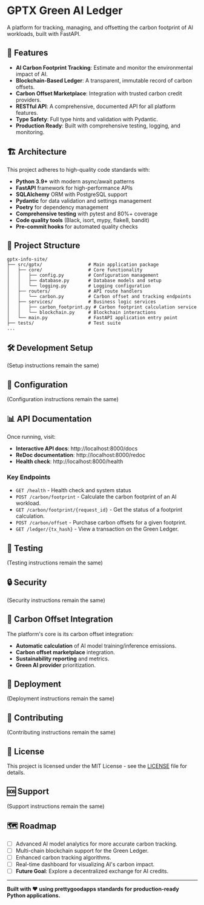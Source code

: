 # GPTX Green AI Ledger

A platform for tracking, managing, and offsetting the carbon footprint of AI workloads, built with FastAPI.

## 🚀 Features

- **AI Carbon Footprint Tracking**: Estimate and monitor the environmental impact of AI.
- **Blockchain-Based Ledger**: A transparent, immutable record of carbon offsets.
- **Carbon Offset Marketplace**: Integration with trusted carbon credit providers.
- **RESTful API**: A comprehensive, documented API for all platform features.
- **Type Safety**: Full type hints and validation with Pydantic.
- **Production Ready**: Built with comprehensive testing, logging, and monitoring.

## 🏗️ Architecture

This project adheres to high-quality code standards with:

- **Python 3.9+** with modern async/await patterns
- **FastAPI** framework for high-performance APIs
- **SQLAlchemy** ORM with PostgreSQL support
- **Pydantic** for data validation and settings management
- **Poetry** for dependency management
- **Comprehensive testing** with pytest and 80%+ coverage
- **Code quality tools** (Black, isort, mypy, flake8, bandit)
- **Pre-commit hooks** for automated quality checks

## 📁 Project Structure

```
gptx-info-site/
├── src/gptx/                 # Main application package
│   ├── core/                 # Core functionality
│   │   ├── config.py         # Configuration management
│   │   ├── database.py       # Database models and setup
│   │   └── logging.py        # Logging configuration
│   ├── routers/              # API route handlers
│   │   └── carbon.py         # Carbon offset and tracking endpoints
│   ├── services/             # Business logic services
│   │   ├── carbon_footprint.py # Carbon footprint calculation service
│   │   └── blockchain.py     # Blockchain interactions
│   └── main.py               # FastAPI application entry point
├── tests/                    # Test suite
...
```

## 🛠️ Development Setup

(Setup instructions remain the same)

## 🔧 Configuration

(Configuration instructions remain the same)

## 📊 API Documentation

Once running, visit:
- **Interactive API docs**: http://localhost:8000/docs
- **ReDoc documentation**: http://localhost:8000/redoc
- **Health check**: http://localhost:8000/health

### Key Endpoints

- `GET /health` - Health check and system status
- `POST /carbon/footprint` - Calculate the carbon footprint of an AI workload.
- `GET /carbon/footprint/{request_id}` - Get the status of a footprint calculation.
- `POST /carbon/offset` - Purchase carbon offsets for a given footprint.
- `GET /ledger/{tx_hash}` - View a transaction on the Green Ledger.

## 🧪 Testing

(Testing instructions remain the same)

## 🔒 Security

(Security instructions remain the same)

## 🌱 Carbon Offset Integration

The platform's core is its carbon offset integration:

- **Automatic calculation** of AI model training/inference emissions.
- **Carbon offset marketplace** integration.
- **Sustainability reporting** and metrics.
- **Green AI provider** prioritization.

## 🚀 Deployment

(Deployment instructions remain the same)

## 🤝 Contributing

(Contributing instructions remain the same)

## 📄 License

This project is licensed under the MIT License - see the [LICENSE](LICENSE) file for details.

## 🆘 Support

(Support instructions remain the same)

## 🗺️ Roadmap

- [ ] Advanced AI model analytics for more accurate carbon tracking.
- [ ] Multi-chain blockchain support for the Green Ledger.
- [ ] Enhanced carbon tracking algorithms.
- [ ] Real-time dashboard for visualizing AI's carbon impact.
- [ ] **Future Goal**: Explore a decentralized exchange for AI credits.

---

**Built with ❤️ using prettygoodapps standards for production-ready Python applications.**
